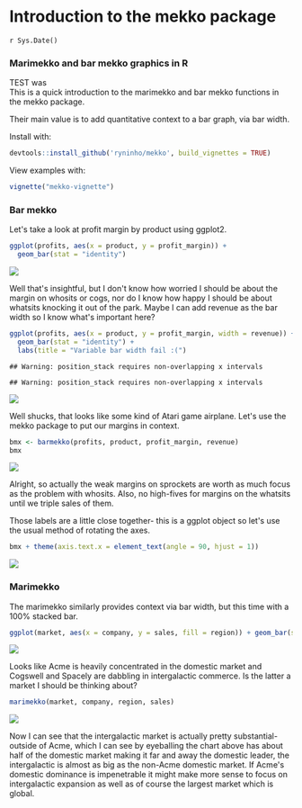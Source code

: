 # Introduction to the mekko package
`r Sys.Date()`  
### Marimekko and bar mekko graphics in R
TEST was  
This is a quick introduction to the marimekko and bar mekko functions in 
the mekko package.

Their main value is to add quantitative context to a bar graph, via bar width.



Install with:

```r
devtools::install_github('ryninho/mekko', build_vignettes = TRUE)
```

View examples with:

```r
vignette("mekko-vignette")
```






### Bar mekko

Let's take a look at profit margin by product using ggplot2.


```r
ggplot(profits, aes(x = product, y = profit_margin)) + 
  geom_bar(stat = "identity")
```

![](mekko-vignette_files/figure-html/current-state-bad-example-bar-mekko-1.png)<!-- -->

Well that's insightful, but I don't know how worried I should be about the
margin on whosits or cogs, nor do I know how happy I should be about whatsits
knocking it out of the park. Maybe I can add revenue as the bar width so I know
what's important here?


```r
ggplot(profits, aes(x = product, y = profit_margin, width = revenue)) + 
  geom_bar(stat = "identity") + 
  labs(title = "Variable bar width fail :(")
```

```
## Warning: position_stack requires non-overlapping x intervals

## Warning: position_stack requires non-overlapping x intervals
```

![](mekko-vignette_files/figure-html/ggplot-bar-width-fail-1.png)<!-- -->

Well shucks, that looks like some kind of Atari game airplane. Let's use the 
mekko package to put our margins in context.


```r
bmx <- barmekko(profits, product, profit_margin, revenue)
bmx
```

![](mekko-vignette_files/figure-html/bar-mekko-example-1.png)<!-- -->

Alright, so actually the weak margins on sprockets are worth as much focus as
the problem with whosits. Also, no high-fives for margins on the whatsits until
we triple sales of them.

Those labels are a little close together- this is a ggplot object so let's use
the usual method of rotating the axes.


```r
bmx + theme(axis.text.x = element_text(angle = 90, hjust = 1))
```

![](mekko-vignette_files/figure-html/bar-mekko-extension-1.png)<!-- -->

### Marimekko

The marimekko similarly provides context via bar width, but this time with a 
100% stacked bar.


```r
ggplot(market, aes(x = company, y = sales, fill = region)) + geom_bar(stat = "identity", position = "fill")
```

![](mekko-vignette_files/figure-html/current-state-bad-example-marimekko-1.png)<!-- -->

Looks like Acme is heavily concentrated in the domestic market and Cogswell and
Spacely are dabbling in intergalactic commerce. Is the latter a market I should
be thinking about?


```r
marimekko(market, company, region, sales)
```

![](mekko-vignette_files/figure-html/marimekko-example-1.png)<!-- -->

Now I can see that the intergalactic market is actually pretty substantial- 
outside of Acme, which I can see by eyeballing the chart above has about half
of the domestic market making it far and away the domestic leader, the 
intergalactic is almost as big as the non-Acme domestic market. If Acme's 
domestic dominance is impenetrable it might make more sense to focus on 
intergalactic expansion as well as of course the largest market which is global.
